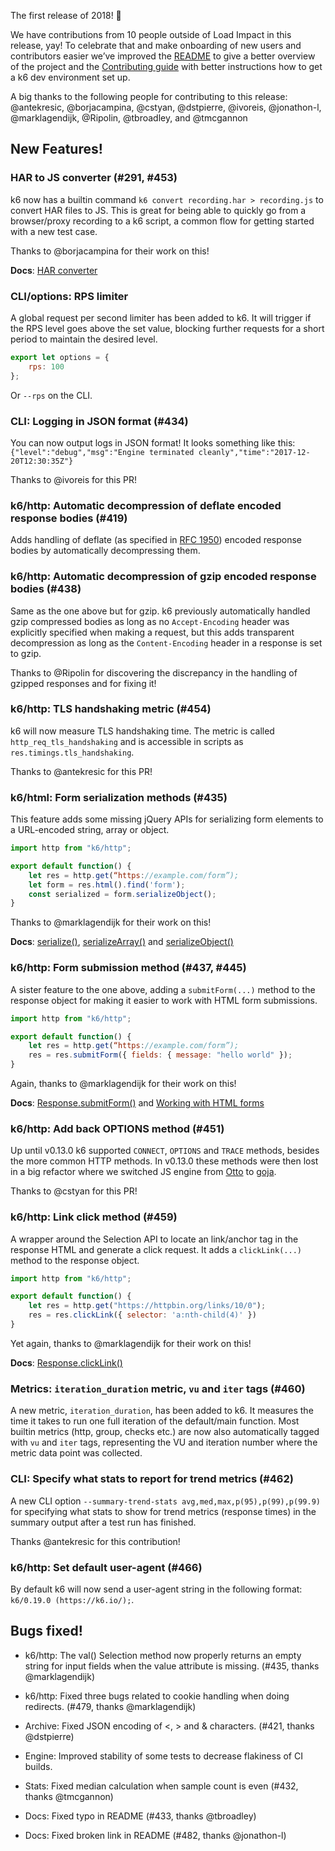 The first release of 2018! :tada:

We have contributions from 10 people outside of Load Impact in this release, yay! To celebrate that and make onboarding of new users and contributors easier we’ve improved the [README](https://github.com/zeroryuki/k6) to give a better overview of the project and the [Contributing guide](https://github.com/zeroryuki/k6/blob/master/CONTRIBUTING.md) with better instructions how to get a k6 dev environment set up.

A big thanks to the following people for contributing to this release: @antekresic, @borjacampina, @cstyan, @dstpierre, @ivoreis, @jonathon-l, @marklagendijk, @Ripolin, @tbroadley, and @tmcgannon
 
## New Features!

### HAR to JS converter (#291, #453)
k6 now has a builtin command `k6 convert recording.har > recording.js` to convert HAR files to JS. This is great for being able to quickly go from a browser/proxy recording to a k6 script, a common flow for getting started with a new test case.

Thanks to @borjacampina for their work on this!

**Docs**: [HAR converter](https://docs.k6.io/docs/session-recording-har-support)
 
### CLI/options: RPS limiter
A global request per second limiter has been added to k6. It will trigger if the RPS level goes above the set value, blocking further requests for a short period to maintain the desired level.

```js
export let options = {
    rps: 100
};
```

Or `--rps` on the CLI.

### CLI: Logging in JSON format (#434)
You can now output logs in JSON format! It looks something like this:
`{"level":"debug","msg":"Engine terminated cleanly","time":"2017-12-20T12:30:35Z"}`

Thanks to @ivoreis for this PR!

### k6/http: Automatic decompression of deflate encoded response bodies (#419)
Adds handling of deflate (as specified in [RFC 1950](https://tools.ietf.org/html/rfc1950)) encoded response bodies by automatically decompressing them.
 
### k6/http: Automatic decompression of gzip encoded response bodies (#438)
Same as the one above but for gzip. k6 previously automatically handled gzip compressed bodies as long as no `Accept-Encoding` header was explicitly specified when making a request, but this adds transparent decompression as long as the `Content-Encoding` header in a response is set to gzip.

Thanks to @Ripolin for discovering the discrepancy in the handling of gzipped responses and for fixing it!

### k6/http: TLS handshaking metric (#454)
k6 will now measure TLS handshaking time. The metric is called `http_req_tls_handshaking` and is accessible in scripts as `res.timings.tls_handshaking`.

Thanks to @antekresic for this PR!

### k6/html: Form serialization methods (#435)
This feature adds some missing jQuery APIs for serializing form elements to a URL-encoded string, array or object.

```js
import http from "k6/http";

export default function() {
    let res = http.get(“https://example.com/form”);
    let form = res.html().find('form');
    const serialized = form.serializeObject();
}
```

Thanks to @marklagendijk for their work on this!

**Docs**: [serialize()](https://docs.k6.io/v1.0/docs/selectionserialize), [serializeArray()](https://docs.k6.io/v1.0/docs/selectionserializearray) and [serializeObject()](https://docs.k6.io/v1.0/docs/selectionserializeobject)

### k6/http: Form submission method (#437, #445)
A sister feature to the one above, adding a `submitForm(...)` method to the response object for making it easier to work with HTML form submissions.

```js
import http from "k6/http";

export default function() {
    let res = http.get(“https://example.com/form”);
    res = res.submitForm({ fields: { message: "hello world" });
}
```

Again, thanks to @marklagendijk for their work on this!

**Docs**: [Response.submitForm()](https://docs.k6.io/v1.0/docs/responsesubmitform-params) and [Working with HTML forms](https://docs.k6.io/v1.0/docs/working-with-html-forms)

### k6/http: Add back OPTIONS method (#451)
Up until v0.13.0 k6 supported `CONNECT`, `OPTIONS` and `TRACE` methods, besides the more common HTTP methods. In v0.13.0 these methods were then lost in a big refactor where we switched JS engine from [Otto](github.com/robertkrimen/otto) to [goja](https://github.com/dop251/goja).

Thanks to @cstyan for this PR!

### k6/http: Link click method (#459)
A wrapper around the Selection API to locate an link/anchor tag in the response HTML and generate a click request. It adds a `clickLink(...)` method to the response object.

```js
import http from "k6/http";

export default function() {
    let res = http.get("https://httpbin.org/links/10/0");
    res = res.clickLink({ selector: 'a:nth-child(4)' })
}
```

Yet again, thanks to @marklagendijk for their work on this!

**Docs**: [Response.clickLink()](https://docs.k6.io/v1.0/docs/responseclicklink-params)

### Metrics: `iteration_duration` metric, `vu` and `iter` tags (#460)
A new metric, `iteration_duration`, has been added to k6. It measures the time it takes to run one full iteration of the default/main function. Most builtin metrics (http, group, checks etc.) are now also automatically tagged with `vu` and `iter` tags, representing the VU and iteration number where the metric data point was collected.

### CLI: Specify what stats to report for trend metrics (#462)
A new CLI option `--summary-trend-stats avg,med,max,p(95),p(99),p(99.9)` for specifying what stats to show for trend metrics (response times) in the summary output after a test run has finished.

Thanks @antekresic for this contribution!

### k6/http: Set default user-agent (#466)
By default k6 will now send a user-agent string in the following format: `k6/0.19.0 (https://k6.io/);`.
 
## Bugs fixed!

* k6/http: The val() Selection method now properly returns an empty string for input fields when the value attribute is missing. (#435, thanks @marklagendijk)

* k6/http: Fixed three bugs related to cookie handling when doing redirects. (#479, thanks @marklagendijk)

* Archive: Fixed JSON encoding of <, > and & characters. (#421, thanks @dstpierre)

* Engine: Improved stability of some tests to decrease flakiness of CI builds.

* Stats: Fixed median calculation when sample count is even (#432, thanks @tmcgannon)

* Docs: Fixed typo in README (#433, thanks @tbroadley)

* Docs: Fixed broken link in README (#482, thanks @jonathon-l)